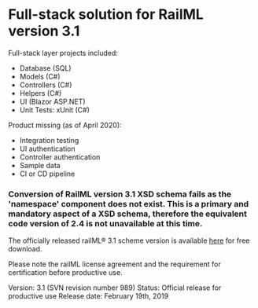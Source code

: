 # Full-stack solution for RailML version 3.1


Full-stack layer projects included:
- Database (SQL)
- Models (C#)
- Controllers (C#)
- Helpers (C#)
- UI (Blazor ASP.NET)
- Unit Tests: xUnit (C#)


Product missing (as of April 2020):
- Integration testing
- UI authentication
- Controller authentication
- Sample data
- CI or CD pipeline

### Conversion of RailML version 3.1 XSD schema fails as the 'namespace' component does not exist. This is a primary and mandatory aspect of a XSD schema, therefore the equivalent code version of 2.4 is not unavailable at this time.

The officially released railML® 3.1 scheme version is available [here](https://www.railml.org/en/download/schemes.html?file=files/download/schemas/versions/railML-3.1.zip) for free download.

Please note the railML license agreement and the requirement for certification before productive use.

Version: 3.1 (SVN revision number 989)
Status: Official release for productive use
Release date: February 19th, 2019
